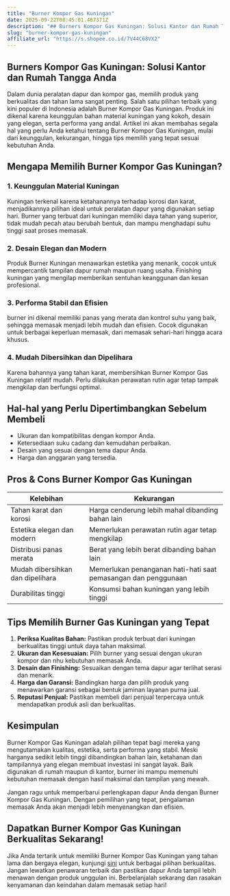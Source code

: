 ```yaml
---
title: "Burner Kompor Gas Kuningan"
date: 2025-09-22T08:45:01.467371Z
description: "## Burners Kompor Gas Kuningan: Solusi Kantor dan Rumah Tangga Anda..."
slug: "burner-kompor-gas-kuningan"
affiliate_url: "https://s.shopee.co.id/7V44C68VX2"
---
```

## Burners Kompor Gas Kuningan: Solusi Kantor dan Rumah Tangga Anda

Dalam dunia peralatan dapur dan kompor gas, memilih produk yang berkualitas dan tahan lama sangat penting. Salah satu pilihan terbaik yang kini populer di Indonesia adalah Burner Kompor Gas Kuningan. Produk ini dikenal karena keunggulan bahan material kuningan yang kokoh, desain yang elegan, serta performa yang andal. Artikel ini akan membahas segala hal yang perlu Anda ketahui tentang Burner Kompor Gas Kuningan, mulai dari keunggulan, kekurangan, hingga tips memilih yang tepat sesuai kebutuhan Anda.

## Mengapa Memilih Burner Kompor Gas Kuningan?

### 1. Keunggulan Material Kuningan

Kuningan terkenal karena ketahanannya terhadap korosi dan karat, menjadikannya pilihan ideal untuk peralatan dapur yang digunakan setiap hari. Burner yang terbuat dari kuningan memiliki daya tahan yang superior, tidak mudah pecah atau berubah bentuk, dan mampu menghadapi suhu tinggi saat proses memasak.

### 2. Desain Elegan dan Modern

Produk Burner Kuningan menawarkan estetika yang menarik, cocok untuk mempercantik tampilan dapur rumah maupun ruang usaha. Finishing kuningan yang mengilap memberikan sentuhan keanggunan dan kesan profesional.

### 3. Performa Stabil dan Efisien

 burner ini dikenal memiliki panas yang merata dan kontrol suhu yang baik, sehingga memasak menjadi lebih mudah dan efisien. Cocok digunakan untuk berbagai keperluan memasak, dari memasak sehari-hari hingga acara khusus.

### 4. Mudah Dibersihkan dan Dipelihara

Karena bahannya yang tahan karat, membersihkan Burner Kompor Gas Kuningan relatif mudah. Perlu dilakukan perawatan rutin agar tetap tampak mengkilap dan berfungsi optimal.

## Hal-hal yang Perlu Dipertimbangkan Sebelum Membeli

- Ukuran dan kompatibilitas dengan kompor Anda.
- Ketersediaan suku cadang dan kemudahan perbaikan.
- Desain yang sesuai dengan tema dapur Anda.
- Harga dan anggaran yang tersedia.

## Pros & Cons Burner Kompor Gas Kuningan

| Kelebihan                                | Kekurangan                                  |
|------------------------------------------|----------------------------------------------|
| Tahan karat dan korosi                 | Harga cenderung lebih mahal dibanding bahan lain |
| Estetika elegan dan modern             | Memerlukan perawatan rutin agar tetap mengkilap |
| Distribusi panas merata               | Berat yang lebih berat dibanding bahan lain  |
| Mudah dibersihkan dan dipelihara    | Memerlukan penanganan hati-hati saat pemasangan dan penggunaan |
| Durabilitas tinggi                    | Konsumsi bahan kuningan yang lebih tinggi |

## Tips Memilih Burner Gas Kuningan yang Tepat

1. **Periksa Kualitas Bahan:** Pastikan produk terbuat dari kuningan berkualitas tinggi untuk daya tahan maksimal.
2. **Ukuran dan Kesesuaian:** Pilih burner yang sesuai dengan ukuran kompor dan nhu kebutuhan memasak Anda.
3. **Desain dan Finishing:** Sesuaikan dengan tema dapur agar terlihat serasi dan menarik.
4. **Harga dan Garansi:** Bandingkan harga dan pilih produk yang menawarkan garansi sebagai bentuk jaminan layanan purna jual.
5. **Reputasi Penjual:** Pastikan membeli dari penjual terpercaya untuk mendapatkan produk asli dan berkualitas.

## Kesimpulan

Burner Kompor Gas Kuningan adalah pilihan tepat bagi mereka yang mengutamakan kualitas, estetika, serta performa yang stabil. Meski harganya sedikit lebih tinggi dibandingkan bahan lain, ketahanan dan tampilannya yang elegan membuat investasi ini sangat layak. Baik digunakan di rumah maupun di kantor, burner ini mampu memenuhi kebutuhan memasak dengan hasil maksimal dan tampilan yang mewah.

Jangan ragu untuk memperbarui perlengkapan dapur Anda dengan Burner Kompor Gas Kuningan. Dengan pemilihan yang tepat, pengalaman memasak Anda akan menjadi lebih menyenangkan dan efisien.

## Dapatkan Burner Kompor Gas Kuningan Berkualitas Sekarang!

Jika Anda tertarik untuk memiliki Burner Kompor Gas Kuningan yang tahan lama dan bergaya elegan, kunjungi [sini](https://s.shopee.co.id/7V44C68VX2) untuk berbagai pilihan berkualitas. Jangan lewatkan penawaran terbaik dan pastikan dapur Anda tampil lebih menawan dengan produk unggulan ini. Berbelanjalah sekarang dan rasakan kenyamanan dan keindahan dalam memasak setiap hari!